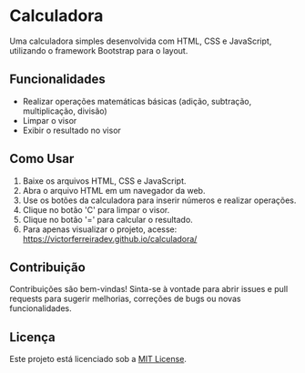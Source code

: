 # Calculadora

Uma calculadora simples desenvolvida com HTML, CSS e JavaScript, utilizando o framework Bootstrap para o layout.

## Funcionalidades

- Realizar operações matemáticas básicas (adição, subtração, multiplicação, divisão)
- Limpar o visor
- Exibir o resultado no visor

## Como Usar

1. Baixe os arquivos HTML, CSS e JavaScript.
2. Abra o arquivo HTML em um navegador da web.
3. Use os botões da calculadora para inserir números e realizar operações.
4. Clique no botão 'C' para limpar o visor.
5. Clique no botão '=' para calcular o resultado.
6. Para apenas visualizar o projeto, acesse: https://victorferreiradev.github.io/calculadora/

## Contribuição

Contribuições são bem-vindas! Sinta-se à vontade para abrir issues e pull requests para sugerir melhorias, correções de bugs ou novas funcionalidades.

## Licença

Este projeto está licenciado sob a [MIT License](LICENSE).
